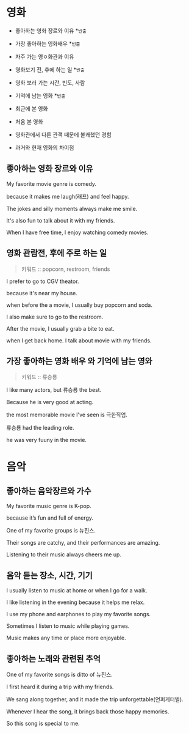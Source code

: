 # 영화

- 좋아하는 영화 장르와 이유 \*`빈출`

- 가장 좋아하는 영화배우 \*`빈출`

- 자주 가는 영ㅇ화관과 이유

- 영화보기 전, 후에 하는 일 \*`빈출`
- 영화 보러 가는 시간, 빈도, 사람

- 기억에 남는 영화 \*`빈출`
- 최근에 본 영화
- 처음 본 영화
- 영화관에서 다른 관객 때문에 불쾌했던 경험

- 과거와 현재 영화의 차이점

## 좋아하는 영화 장르와 이유

My favorite movie genre is comedy.

because it makes me laugh(래프) and feel happy.

The jokes and silly moments always make me smile.

It's also fun to talk about it with my friends.

When I have free time, I enjoy watching comedy movies.

## 영화 관람전, 후에 주로 하는 일

> 키워드 :: popcorn, restroom, friends

I prefer to go to CGV theator.

because it's near my house.

when before the a movie, I usually buy popcorn and soda.

I also make sure to go to the restroom.

After the movie, I usually grab a bite to eat.

when I get back home. I talk about movie with my friends.

## 가장 좋아하는 영화 배우 와 기억에 남는 영와

> 키워드 :: 류승룡

I like many actors, but 류승룡 the best.

Because he is very good at acting.

the most memorable movie I've seen is 극한직업.

류승룡 had the leading role.

he was very fuuny in the movie.

# 음악


## 좋아하는 음악장르와 가수

My favorite music genre is K-pop.

because it’s fun and full of energy.

One of my favorite groups is 뉴진스.

Their songs are catchy, and their performances are amazing.

Listening to their music always cheers me up.



## 음악 듣는 장소, 시간, 기기

I usually listen to music at home or when I go for a walk.

I like listening in the evening because it helps me relax.

I use my phone and earphones to play my favorite songs.

Sometimes I listen to music while playing games.

Music makes any time or place more enjoyable.

## 좋아하는 노래와 관련된 추억

One of my favorite songs is ditto of 뉴진스.

I first heard it during a trip with my friends.

We sang along together, and it made the trip unforgettable(언퍼게터벌).

Whenever I hear the song, it brings back those happy memories.

So this song is special to me.
